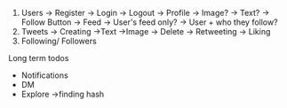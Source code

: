 1. Users
    -> Register
    -> Login
    -> Logout
    -> Profile
        -> Image?
        -> Text?
        -> Follow Button
    -> Feed
        -> User's feed only?
        -> User + who they follow?
2. Tweets
    -> Creating
        ->Text
        ->Image
    -> Delete
    -> Retweeting
    -> Liking
3. Following/ Followers

Long term todos
- Notifications
- DM 
- Explore ->finding hash